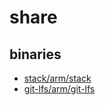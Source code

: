 # share

## binaries

- [stack/arm/stack](stack/arm/stack)
- [git-lfs/arm/git-lfs](git-lfs/arm/git-lfs)


